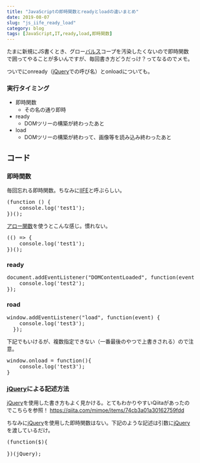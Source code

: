 ```yaml
---
title: "JavaScriptの即時関数とreadyとloadの違いまとめ"
date: 2019-08-07
slug: "js_iife_ready_load"
category: blog
tags: [JavaScript,IT,ready,load,即時関数]
---
```

<p>たまに新規にJS書くとき、グロー<a class="keyword" href="http://d.hatena.ne.jp/keyword/%A5%D0%A5%EB%A5%B9">バルス</a>コープを汚染したくないので即時関数で囲ってやることが多いんですが、毎回書き方どうだっけ？ってなるのでメモ。</p>

<p>ついでにonready（<a class="keyword" href="http://d.hatena.ne.jp/keyword/jQuery">jQuery</a>での呼び名）とonloadについても。</p>

<h3>実行タイミング</h3>

<ul>
<li>即時関数

<ul>
<li>その名の通り即時</li>
</ul>
</li>
<li>ready

<ul>
<li>DOMツリーの構築が終わったあと</li>
</ul>
</li>
<li>load

<ul>
<li>DOMツリーの構築が終わって、画像等を読み込み終わったあと</li>
</ul>
</li>
</ul>


<h2>コード</h2>

<h3>即時関数</h3>

<p>毎回忘れる即時関数。ちなみに<a href="https://developer.mozilla.org/ja/docs/Glossary/IIFE">IIFE</a>と呼ぶらしい。</p>

<pre class="code" data-lang="" data-unlink>(function () {
    console.log(&#39;test1&#39;);
})();</pre>


<p><a href="https://developer.mozilla.org/ja/docs/Web/JavaScript/Reference/Functions/Arrow_functions">アロー関数</a>を使うとこんな感じ。慣れない。</p>

<pre class="code" data-lang="" data-unlink>(() =&gt; {
    console.log(&#39;test1&#39;);
})();</pre>


<h3>ready</h3>

<pre class="code" data-lang="" data-unlink>document.addEventListener(&#34;DOMContentLoaded&#34;, function(event) {
    console.log(&#39;test2&#39;);
});</pre>


<h3>road</h3>

<pre class="code" data-lang="" data-unlink>window.addEventListener(&#34;load&#34;, function(event) {
    console.log(&#39;test3&#39;);
  });</pre>


<p>下記でもいけるが、複数指定できない（一番最後のやつで上書きされる）ので注意。</p>

<pre class="code" data-lang="" data-unlink>window.onload = function(){
    console.log(&#39;test3&#39;);
}</pre>


<h3><a class="keyword" href="http://d.hatena.ne.jp/keyword/jQuery">jQuery</a>による記述方法</h3>

<p><a class="keyword" href="http://d.hatena.ne.jp/keyword/jQuery">jQuery</a>を使用した書き方もよく見かける。とてもわかりやすいQiitaがあったのでこちらを参照！
<a href="https://qiita.com/mimoe/items/74cb3a01a30162759fdd">https://qiita.com/mimoe/items/74cb3a01a30162759fdd</a></p>

<p>ちなみに<a class="keyword" href="http://d.hatena.ne.jp/keyword/jQuery">jQuery</a>を使用した即時関数はない。下記のような記述は引数に<a class="keyword" href="http://d.hatena.ne.jp/keyword/jQuery">jQuery</a>を渡しているだけ。</p>

<pre class="code" data-lang="" data-unlink>(function($){
    
})(jQuery);</pre>


